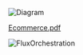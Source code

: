 ![Diagram](https://github.com/user-attachments/assets/bada83a2-54ea-4c84-95d1-b72459a8b89d)

[Ecommerce.pdf](https://github.com/user-attachments/files/19244875/Ecommerce.pdf)

![FluxOrchestration](https://github.com/user-attachments/assets/dcbd4661-bf4f-4f25-a7ea-27341cd5c2ea)
